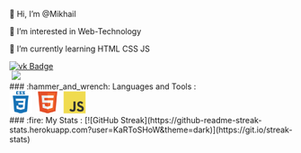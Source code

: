 <div id="header" align="left">
  <p>👋 Hi, I’m @Mikhail</p>
  <p>👀 I’m interested in Web-Technology</p>
  <p>🌱 I’m currently learning HTML CSS JS</p>
  <div id="badges">
    <a href="https://vk.com/mikhailfrolov1">
      <img src="https://img.shields.io/badge/vk-blue?style=for-the-badge&logo=vk&logoColor=white" alt="vk Badge"/>
    </a>
  </div>
<img src="https://komarev.com/ghpvc/?username=KaRToSHoW&style=flat-square&color=blue" alt=""/>
<img src="https://media.giphy.com/media/M9gbBd9nbDrOTu1Mqx/giphy.gif" width="60"/>
</div>
### :hammer_and_wrench: Languages and Tools :
<div>
  <img src="https://github.com/devicons/devicon/blob/master/icons/css3/css3-plain-wordmark.svg"  title="CSS3" alt="CSS" width="40" height="40"/>&nbsp;
  <img src="https://github.com/devicons/devicon/blob/master/icons/html5/html5-original.svg" title="HTML5" alt="HTML" width="40" height="40"/>&nbsp;
  <img src="https://github.com/devicons/devicon/blob/master/icons/javascript/javascript-original.svg" title="JavaScript" alt="JavaScript" width="40" height="40"/>&nbsp;
</div>
### :fire: My Stats :
[![GitHub Streak](https://github-readme-streak-stats.herokuapp.com?user=KaRToSHoW&theme=dark)](https://git.io/streak-stats)

